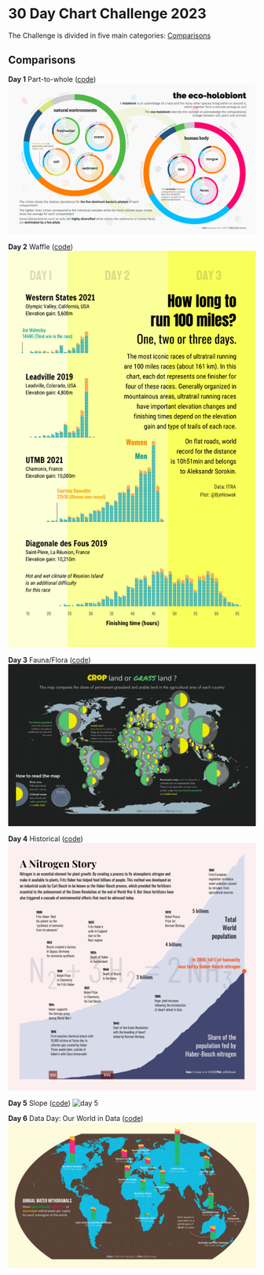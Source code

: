 # 30 Day Chart Challenge 2023

The Challenge is divided in five main categories:
[Comparisons](comparisons.md)

## Comparisons

**Day 1** Part-to-whole ([code](https://github.com/BjnNowak/TidyTuesday/blob/main/SC_Microbiome.R))
![day 1](fig/day1.png)

**Day 2** Waffle ([code](https://github.com/BjnNowak/TidyTuesday/blob/main/SC_Ultra_Distribution.R))
![day 2](fig/day2.png)

**Day 3** Fauna/Flora ([code](https://github.com/BjnNowak/TidyTuesday/blob/main/SC_Arableland.R))
![day 3](fig/day3.png)

**Day 4** Historical ([code](https://github.com/BjnNowak/TidyTuesday/blob/main/SC_Haber.R))
![day 4](fig/day4.png)

**Day 5** Slope ([code](https://github.com/BjnNowak/TidyTuesday/blob/main/SC_farm_size.R))
![day 5](fig/day5.png)

**Day 6** Data Day: Our World in Data ([code](https://github.com/BjnNowak/TidyTuesday/blob/main/SC_irrigation.R))
![day 6](fig/day6.png)
